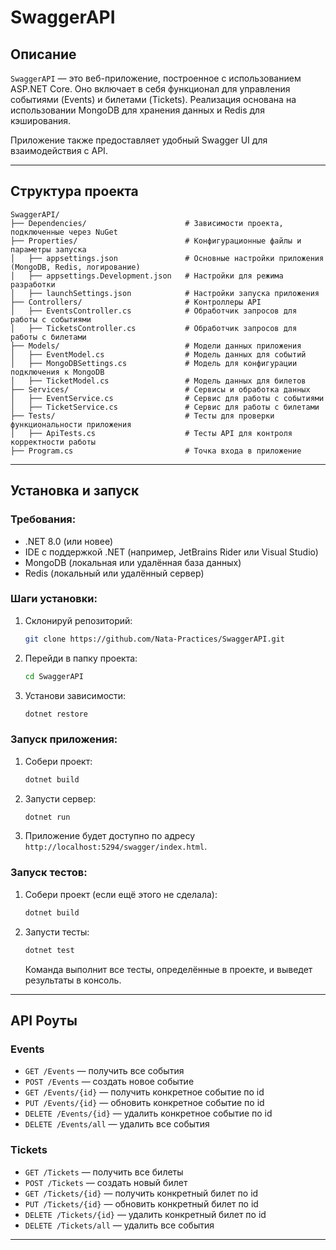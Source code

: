 # SwaggerAPI

## Описание
`SwaggerAPI` — это веб-приложение, построенное с использованием ASP.NET Core. Оно включает в себя функционал для управления событиями (Events) и билетами (Tickets). Реализация основана на использовании MongoDB для хранения данных и Redis для кэширования.

Приложение также предоставляет удобный Swagger UI для взаимодействия с API.

---

## Структура проекта

```plaintext
SwaggerAPI/
├── Dependencies/                      # Зависимости проекта, подключенные через NuGet
├── Properties/                        # Конфигурационные файлы и параметры запуска
│   ├── appsettings.json               # Основные настройки приложения (MongoDB, Redis, логирование)
│   ├── appsettings.Development.json   # Настройки для режима разработки
│   ├── launchSettings.json            # Настройки запуска приложения
├── Controllers/                       # Контроллеры API
│   ├── EventsController.cs            # Обработчик запросов для работы с событиями
│   ├── TicketsController.cs           # Обработчик запросов для работы с билетами
├── Models/                            # Модели данных приложения
│   ├── EventModel.cs                  # Модель данных для событий
│   ├── MongoDBSettings.cs             # Модель для конфигурации подключения к MongoDB
│   ├── TicketModel.cs                 # Модель данных для билетов
├── Services/                          # Сервисы и обработка данных
│   ├── EventService.cs                # Сервис для работы с событиями
│   ├── TicketService.cs               # Сервис для работы с билетами
├── Tests/                             # Тесты для проверки функциональности приложения
│   ├── ApiTests.cs                    # Тесты API для контроля корректности работы
├── Program.cs                         # Точка входа в приложение
```

---

## Установка и запуск

### Требования:
- .NET 8.0 (или новее)
- IDE с поддержкой .NET (например, JetBrains Rider или Visual Studio)
- MongoDB (локальная или удалённая база данных)
- Redis (локальный или удалённый сервер)

### Шаги установки:
1. Склонируй репозиторий:
   ```bash
   git clone https://github.com/Nata-Practices/SwaggerAPI.git
   ```
2. Перейди в папку проекта:
   ```bash
   cd SwaggerAPI
   ```
3. Установи зависимости:
   ```bash
   dotnet restore
   ```

### Запуск приложения:
1. Собери проект:
   ```bash
   dotnet build
   ```
2. Запусти сервер:
   ```bash
   dotnet run
   ```
3. Приложение будет доступно по адресу `http://localhost:5294/swagger/index.html`.

### Запуск тестов:
1. Собери проект (если ещё этого не сделала):
   ```bash
   dotnet build
   ```
2. Запусти тесты:
   ```bash
   dotnet test
   ```
   Команда выполнит все тесты, определённые в проекте, и выведет результаты в консоль.

---

## API Роуты

### Events
- `GET /Events` — получить все события
- `POST /Events` — создать новое событие
- `GET /Events/{id}` — получить конкретное событие по id
- `PUT /Events/{id}` — обновить конкретное событие по id
- `DELETE /Events/{id}` — удалить конкретное событие по id
- `DELETE /Events/all` — удалить все события

### Tickets
- `GET /Tickets` — получить все билеты
- `POST /Tickets` — создать новый билет
- `GET /Tickets/{id}` — получить конкретный билет по id
- `PUT /Tickets/{id}` — обновить конкретный билет по id
- `DELETE /Tickets/{id}` — удалить конкретный билет по id
- `DELETE /Tickets/all` — удалить все события

---
